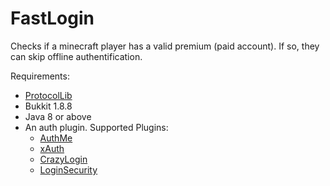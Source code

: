 # FastLogin

Checks if a minecraft player has a valid premium (paid account). If so, they can skip offline authentification.

Requirements:
* [ProtocolLib](http://www.spigotmc.org/resources/protocollib.1997/)
* Bukkit 1.8.8
* Java 8 or above
* An auth plugin. Supported Plugins:
    * [AuthMe](http://dev.bukkit.org/bukkit-plugins/authme-reloaded/)
    * [xAuth](http://dev.bukkit.org/bukkit-plugins/xauth/)
    * [CrazyLogin](http://dev.bukkit.org/bukkit-plugins/crazylogin/)
    * [LoginSecurity](http://dev.bukkit.org/bukkit-plugins/loginsecurity/)
